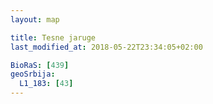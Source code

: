```yaml
---
layout: map

title: Tesne jaruge
last_modified_at: 2018-05-22T23:34:05+02:00

BioRaS: [439]
geoSrbija:
  L1_183: [43]
---
```

